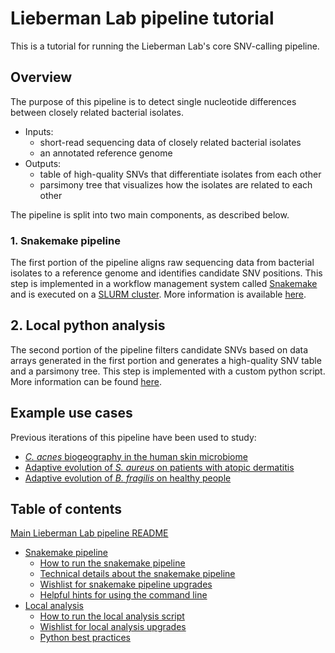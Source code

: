 # Lieberman Lab pipeline tutorial

This is a tutorial for running the Lieberman Lab's core SNV-calling pipeline.

## Overview

The purpose of this pipeline is to detect single nucleotide differences between closely related bacterial isolates. 

* Inputs: 
	* short-read sequencing data of closely related bacterial isolates
	* an annotated reference genome
* Outputs: 
	* table of high-quality SNVs that differentiate isolates from each other
	* parsimony tree that visualizes how the isolates are related to each other 

The pipeline is split into two main components, as described below.


### 1. Snakemake pipeline

The first portion of the pipeline aligns raw sequencing data from bacterial isolates to a reference genome and identifies candidate SNV positions. This step is implemented in a workflow management system called [Snakemake](http://snakemake.readthedocs.io) and is executed on a [SLURM cluster](https://slurm.schedmd.com/documentation.html). More information is available [here](readme_files/readme_snake_main.md).


## 2. Local python analysis

The second portion of the pipeline filters candidate SNVs based on data arrays generated in the first portion and generates a high-quality SNV table and a parsimony tree. This step is implemented with a custom python script. More information can be found [here](readme_files/readme_local_main.md).



## Example use cases

Previous iterations of this pipeline have been used to study:
* [_C. acnes_ biogeography in the human skin microbiome](https://www.sciencedirect.com/science/article/pii/S1931312821005783)
* [Adaptive evolution of _S. aureus_ on patients with atopic dermatitis](https://www.biorxiv.org/content/10.1101/2021.03.24.436824v3)
* [Adaptive evolution of _B. fragilis_ on healthy people](https://www.sciencedirect.com/science/article/pii/S1931312819301593)



## Table of contents

[Main Lieberman Lab pipeline README](README.md)
* [Snakemake pipeline](readme_files/readme_snake_main.md)
	* [How to run the snakemake pipeline](readme_files/readme_snake_run.md)
	* [Technical details about the snakemake pipeline](readme_files/readme_snake_rules.md)
	* [Wishlist for snakemake pipeline upgrades](readme_files/readme_snake_wishlist.md)
	* [Helpful hints for using the command line](readme_files/readme_snake_basics.md)
* [Local analysis](readme_files/readme_local_main.md)
	* [How to run the local analysis script](readme_files/readme_local_run.md)
	* [Wishlist for local analysis upgrades](readme_files/readme_local_wishlist.md)
	* [Python best practices](readme_files/readme_local_best.md)
